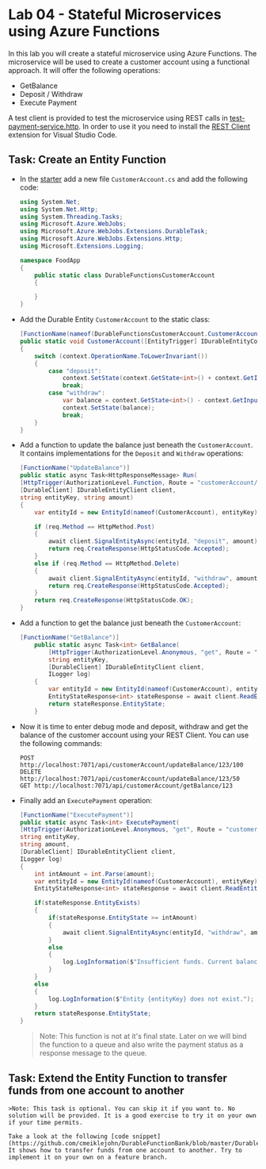 # Lab 04 - Stateful Microservices using Azure Functions

In this lab you will create a stateful microservice using Azure Functions. The microservice will be used to create a customer account using a functional approach. It will offer the following operations:

- GetBalance
- Deposit / Withdraw
- Execute Payment

A test client is provided to test the microservice using REST calls in [test-payment-service.http](./starter/payment-service/test-payment-service.http). In order to use it you need to install the [REST Client](https://marketplace.visualstudio.com/items?itemName=humao.rest-client) extension for Visual Studio Code.

## Task: Create an Entity Function

- In the [starter](./starter/bank-account/) add a new file `CustomerAccount.cs` and add the following code:

    ```csharp
    using System.Net;
    using System.Net.Http;
    using System.Threading.Tasks;
    using Microsoft.Azure.WebJobs;
    using Microsoft.Azure.WebJobs.Extensions.DurableTask;
    using Microsoft.Azure.WebJobs.Extensions.Http;
    using Microsoft.Extensions.Logging;

    namespace FoodApp
    {
        public static class DurableFunctionsCustomerAccount
        {

        }
    }
    ```

- Add the Durable Entity `CustomerAccount` to the static class:

    ```c#
    [FunctionName(nameof(DurableFunctionsCustomerAccount.CustomerAccount))]
    public static void CustomerAccount([EntityTrigger] IDurableEntityContext context)
    {
        switch (context.OperationName.ToLowerInvariant())
        {
            case "deposit":
                context.SetState(context.GetState<int>() + context.GetInput<int>());
                break;
            case "withdraw":
                var balance = context.GetState<int>() - context.GetInput<int>();
                context.SetState(balance);
                break;
        }
    }
    ```

- Add a function to update the balance just beneath the `CustomerAccount`. It contains implementations for the `Deposit` and `Withdraw` operations:

    ```c#
    [FunctionName("UpdateBalance")]
    public static async Task<HttpResponseMessage> Run(
    [HttpTrigger(AuthorizationLevel.Function, Route = "customerAccount/updateBalance/{entityKey}/{amount}")] HttpRequestMessage req,
    [DurableClient] IDurableEntityClient client,
    string entityKey, string amount)
    {
        var entityId = new EntityId(nameof(CustomerAccount), entityKey);

        if (req.Method == HttpMethod.Post)
        {
            await client.SignalEntityAsync(entityId, "deposit", amount);
            return req.CreateResponse(HttpStatusCode.Accepted);
        }
        else if (req.Method == HttpMethod.Delete)
        {
            await client.SignalEntityAsync(entityId, "withdraw", amount);
            return req.CreateResponse(HttpStatusCode.Accepted);
        }
        return req.CreateResponse(HttpStatusCode.OK);
    }
    ```

- Add a function to get the balance just beneath the `CustomerAccount`:

    ```c#
    [FunctionName("GetBalance")]
        public static async Task<int> GetBalance(
            [HttpTrigger(AuthorizationLevel.Anonymous, "get", Route = "customerAccount/getBalance/{entityKey}")] HttpRequestMessage req,
            string entityKey,
            [DurableClient] IDurableEntityClient client,
            ILogger log)
        {
            var entityId = new EntityId(nameof(CustomerAccount), entityKey);
            EntityStateResponse<int> stateResponse = await client.ReadEntityStateAsync<int>(entityId);
            return stateResponse.EntityState;
        }
    ```    

- Now it is time to enter debug mode and deposit, withdraw and get the balance of the customer account using your REST Client. You can use the following commands:

    ```http
    POST http://localhost:7071/api/customerAccount/updateBalance/123/100
    DELETE http://localhost:7071/api/customerAccount/updateBalance/123/50
    GET http://localhost:7071/api/customerAccount/getBalance/123
    ```

- Finally add an `ExecutePayment` operation:

    ```c#
    [FunctionName("ExecutePayment")]
    public static async Task<int> ExecutePayment(
    [HttpTrigger(AuthorizationLevel.Anonymous, "get", Route = "customerAccount/executePayment/{entityKey}/{amount}")] HttpRequestMessage req,
    string entityKey,
    string amount,
    [DurableClient] IDurableEntityClient client,
    ILogger log)
    {
        int intAmount = int.Parse(amount);
        var entityId = new EntityId(nameof(CustomerAccount), entityKey);
        EntityStateResponse<int> stateResponse = await client.ReadEntityStateAsync<int>(entityId);

        if(stateResponse.EntityExists)
        {
            if(stateResponse.EntityState >= intAmount)
            {
                await client.SignalEntityAsync(entityId, "withdraw", amount);
            }
            else
            {
                log.LogInformation($"Insufficient funds. Current balance: {stateResponse.EntityState}");
            }
        }
        else
        {
            log.LogInformation($"Entity {entityKey} does not exist.");
        }
        return stateResponse.EntityState;
    }
    ```

    >Note: This function is not at it's final state. Later on we will bind the function to a queue and also write the payment status as a response message to the queue.

## Task: Extend the Entity Function to transfer funds from one account to another

    >Note: This task is optional. You can skip it if you want to. No solution will be provided. It is a good exercise to try it on your own if your time permits.

    Take a look at the following [code snippet](https://github.com/cmeiklejohn/DurableFunctionBank/blob/master/DurableFunctionBank/Bank.cs). It shows how to transfer funds from one account to another. Try to implement it on your own on a feature branch.
